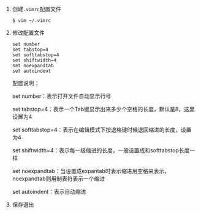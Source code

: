 1. 创建`.vimrc`配置文件

   ```shell
   $ vim ~/.vimrc
   ```

2. 修改配置文件

   ```shell
   set number
   set tabstop=4
   set softtabstop=4
   set shiftwidth=4
   set noexpandtab
   set autoindent
   ```

   配置说明：

   set number：表示打开文件自动显示行号

   set tabstop=4：表示一个Tab键显示出来多少个空格的长度，默认是8，这里设置为4

   set softtabstop=4：表示在编辑模式下按退格键时候退回缩进的长度，设置为4

   set shiftwidth=4：表示每一级缩进的长度，一般设置成和softtabstop长度一样

   set noexpandtab：当设置成expantab时表示缩进用空格来表示，noexpandtab则用制表符表示一个缩进

   set autoindent：表示自动缩进

3. 保存退出

